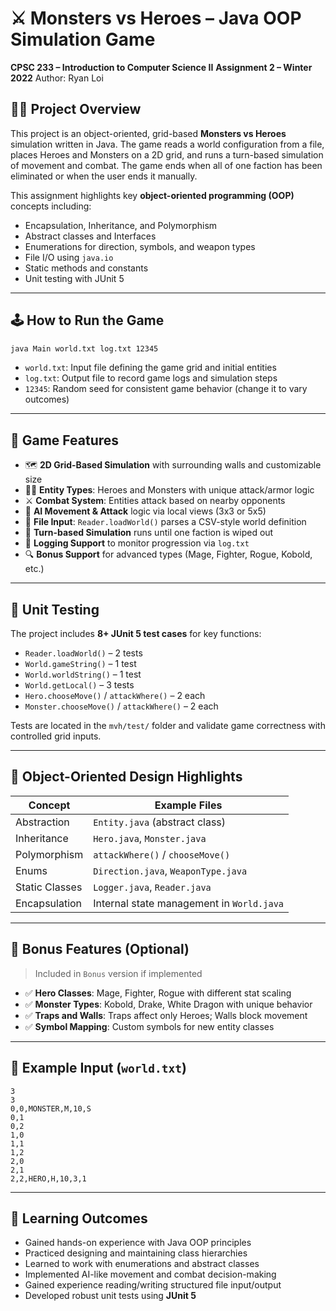 # ⚔️ Monsters vs Heroes – Java OOP Simulation Game

**CPSC 233 – Introduction to Computer Science II**
**Assignment 2 – Winter 2022**
Author: Ryan Loi

## 🧙‍♂️ Project Overview

This project is an object-oriented, grid-based **Monsters vs Heroes** simulation written in Java. The game reads a world configuration from a file, places Heroes and Monsters on a 2D grid, and runs a turn-based simulation of movement and combat. The game ends when all of one faction has been eliminated or when the user ends it manually.

This assignment highlights key **object-oriented programming (OOP)** concepts including:

* Encapsulation, Inheritance, and Polymorphism
* Abstract classes and Interfaces
* Enumerations for direction, symbols, and weapon types
* File I/O using `java.io`
* Static methods and constants
* Unit testing with JUnit 5

---

## 🕹️ How to Run the Game

```bash
java Main world.txt log.txt 12345
```

* `world.txt`: Input file defining the game grid and initial entities
* `log.txt`: Output file to record game logs and simulation steps
* `12345`: Random seed for consistent game behavior (change it to vary outcomes)

---

## 📜 Game Features

* 🗺️ **2D Grid-Based Simulation** with surrounding walls and customizable size
* 🧟‍♂️ **Entity Types**: Heroes and Monsters with unique attack/armor logic
* ⚔️ **Combat System**: Entities attack based on nearby opponents
* 🧠 **AI Movement & Attack** logic via local views (3x3 or 5x5)
* 💾 **File Input**: `Reader.loadWorld()` parses a CSV-style world definition
* 🔄 **Turn-based Simulation** runs until one faction is wiped out
* 📄 **Logging Support** to monitor progression via `log.txt`
* 🔍 **Bonus Support** for advanced types (Mage, Fighter, Rogue, Kobold, etc.)

---

## 🧪 Unit Testing

The project includes **8+ JUnit 5 test cases** for key functions:

* `Reader.loadWorld()` – 2 tests
* `World.gameString()` – 1 test
* `World.worldString()` – 1 test
* `World.getLocal()` – 3 tests
* `Hero.chooseMove()` / `attackWhere()` – 2 each
* `Monster.chooseMove()` / `attackWhere()` – 2 each

Tests are located in the `mvh/test/` folder and validate game correctness with controlled grid inputs.

---

## 🧱 Object-Oriented Design Highlights

| Concept        | Example Files                             |
| -------------- | ----------------------------------------- |
| Abstraction    | `Entity.java` (abstract class)            |
| Inheritance    | `Hero.java`, `Monster.java`               |
| Polymorphism   | `attackWhere()` / `chooseMove()`          |
| Enums          | `Direction.java`, `WeaponType.java`       |
| Static Classes | `Logger.java`, `Reader.java`              |
| Encapsulation  | Internal state management in `World.java` |

---

## 🎯 Bonus Features (Optional)

> Included in `Bonus` version if implemented

* ✅ **Hero Classes**: Mage, Fighter, Rogue with different stat scaling
* ✅ **Monster Types**: Kobold, Drake, White Dragon with unique behavior
* ✅ **Traps and Walls**: Traps affect only Heroes; Walls block movement
* ✅ **Symbol Mapping**: Custom symbols for new entity classes

---

## 📁 Example Input (`world.txt`)

```
3
3
0,0,MONSTER,M,10,S
0,1
0,2
1,0
1,1
1,2
2,0
2,1
2,2,HERO,H,10,3,1
```

---

## 🧠 Learning Outcomes

* Gained hands-on experience with Java OOP principles
* Practiced designing and maintaining class hierarchies
* Learned to work with enumerations and abstract classes
* Implemented AI-like movement and combat decision-making
* Gained experience reading/writing structured file input/output
* Developed robust unit tests using **JUnit 5**